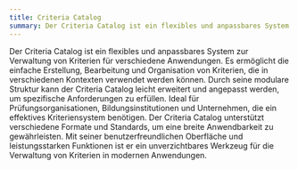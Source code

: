 ```yaml
---
title: Criteria Catalog
summary: Der Criteria Catalog ist ein flexibles und anpassbares System zur Verwaltung von Kriterien für verschiedene Anwendungen.
---
```


Der Criteria Catalog ist ein flexibles und anpassbares System zur Verwaltung von Kriterien für verschiedene Anwendungen. Es ermöglicht die einfache Erstellung, Bearbeitung und Organisation von Kriterien, die in verschiedenen Kontexten verwendet werden können. Durch seine modulare Struktur kann der Criteria Catalog leicht erweitert und angepasst werden, um spezifische Anforderungen zu erfüllen. Ideal für Prüfungsorganisationen, Bildungsinstitutionen und Unternehmen, die ein effektives Kriteriensystem benötigen. Der Criteria Catalog unterstützt verschiedene Formate und Standards, um eine breite Anwendbarkeit zu gewährleisten. Mit seiner benutzerfreundlichen Oberfläche und leistungsstarken Funktionen ist er ein unverzichtbares Werkzeug für die Verwaltung von Kriterien in modernen Anwendungen.
